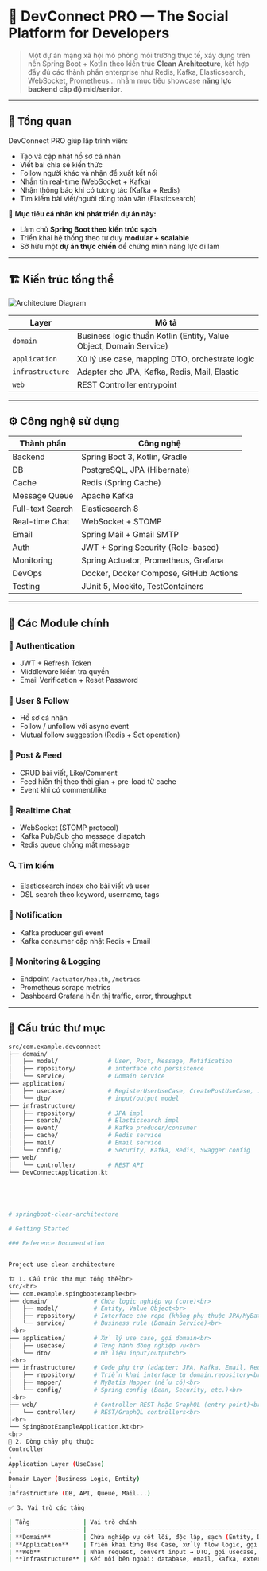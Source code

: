 # 🚀 DevConnect PRO — The Social Platform for Developers

> Một dự án mạng xã hội mô phỏng môi trường thực tế, xây dựng trên nền Spring Boot + Kotlin theo kiến trúc **Clean Architecture**, kết hợp đầy đủ các thành phần enterprise như Redis, Kafka, Elasticsearch, WebSocket, Prometheus... nhằm mục tiêu showcase **năng lực backend cấp độ mid/senior**.

---

## 🧠 Tổng quan

DevConnect PRO giúp lập trình viên:
- Tạo và cập nhật hồ sơ cá nhân
- Viết bài chia sẻ kiến thức
- Follow người khác và nhận đề xuất kết nối
- Nhắn tin real-time (WebSocket + Kafka)
- Nhận thông báo khi có tương tác (Kafka + Redis)
- Tìm kiếm bài viết/người dùng toàn văn (Elasticsearch)

🎯 **Mục tiêu cá nhân khi phát triển dự án này:**
- Làm chủ **Spring Boot theo kiến trúc sạch**
- Triển khai hệ thống theo tư duy **modular + scalable**
- Sở hữu một **dự án thực chiến** để chứng minh năng lực đi làm

---

## 🏗 Kiến trúc tổng thể

![Architecture Diagram](https://your-image-url.com/arch.png)

| Layer | Mô tả |
|-------|------|
| `domain` | Business logic thuần Kotlin (Entity, Value Object, Domain Service) |
| `application` | Xử lý use case, mapping DTO, orchestrate logic |
| `infrastructure` | Adapter cho JPA, Kafka, Redis, Mail, Elastic |
| `web` | REST Controller entrypoint |

---

## ⚙️ Công nghệ sử dụng

| Thành phần | Công nghệ |
|------------|-----------|
| Backend | Spring Boot 3, Kotlin, Gradle |
| DB | PostgreSQL, JPA (Hibernate) |
| Cache | Redis (Spring Cache) |
| Message Queue | Apache Kafka |
| Full-text Search | Elasticsearch 8 |
| Real-time Chat | WebSocket + STOMP |
| Email | Spring Mail + Gmail SMTP |
| Auth | JWT + Spring Security (Role-based) |
| Monitoring | Spring Actuator, Prometheus, Grafana |
| DevOps | Docker, Docker Compose, GitHub Actions |
| Testing | JUnit 5, Mockito, TestContainers |

---

## 🧩 Các Module chính

### 🔐 Authentication
- JWT + Refresh Token
- Middleware kiểm tra quyền
- Email Verification + Reset Password

### 👥 User & Follow
- Hồ sơ cá nhân
- Follow / unfollow với async event
- Mutual follow suggestion (Redis + Set operation)

### 📝 Post & Feed
- CRUD bài viết, Like/Comment
- Feed hiển thị theo thời gian + pre-load từ cache
- Event khi có comment/like

### 💬 Realtime Chat
- WebSocket (STOMP protocol)
- Kafka Pub/Sub cho message dispatch
- Redis queue chống mất message

### 🔍 Tìm kiếm
- Elasticsearch index cho bài viết và user
- DSL search theo keyword, username, tags

### 🔔 Notification
- Kafka producer gửi event
- Kafka consumer cập nhật Redis + Email

### 🔭 Monitoring & Logging
- Endpoint `/actuator/health`, `/metrics`
- Prometheus scrape metrics
- Dashboard Grafana hiển thị traffic, error, throughput

---

## 📁 Cấu trúc thư mục

```bash
src/com.example.devconnect
├── domain/
│   ├── model/              # User, Post, Message, Notification
│   ├── repository/         # interface cho persistence
│   └── service/            # Domain service
├── application/
│   ├── usecase/            # RegisterUserUseCase, CreatePostUseCase, ...
│   └── dto/                # input/output model
├── infrastructure/
│   ├── repository/         # JPA impl
│   ├── search/             # Elasticsearch impl
│   ├── event/              # Kafka producer/consumer
│   ├── cache/              # Redis service
│   ├── mail/               # Email service
│   └── config/             # Security, Kafka, Redis, Swagger config
├── web/
│   └── controller/         # REST API
└── DevConnectApplication.kt





# springboot-clear-architecture

# Getting Started

### Reference Documentation


Project use clean architecture

🏗 1. Cấu trúc thư mục tổng thể<br>
src/<br>
└── com.example.spingbootexample<br>
├── domain/             # Chứa logic nghiệp vụ (core)<br>
│   ├── model/          # Entity, Value Object<br>
│   ├── repository/     # Interface cho repo (không phụ thuộc JPA/MyBatis)<br>
│   └── service/        # Business rule (Domain Service)<br>
│<br>
├── application/        # Xử lý use case, gọi domain<br>
│   ├── usecase/        # Từng hành động nghiệp vụ<br>
│   └── dto/            # Dữ liệu input/output<br>
│<br>
├── infrastructure/     # Code phụ trợ (adapter: JPA, Kafka, Email, Redis...)<br>
│   ├── repository/     # Triển khai interface từ domain.repository<br>
│   ├── mapper/         # MyBatis Mapper (nếu có)<br>
│   └── config/         # Spring config (Bean, Security, etc.)<br>
│<br>
├── web/                # Controller REST hoặc GraphQL (entry point)<br>
│   └── controller/     # REST/GraphQL controllers<br>
│<br>
└── SpingBootExampleApplication.kt<br>
<br>
🔄 2. Dòng chảy phụ thuộc
Controller
↓
Application Layer (UseCase)
↓
Domain Layer (Business Logic, Entity)
↓
Infrastructure (DB, API, Queue, Mail...)

✅ 3. Vai trò các tầng

| Tầng               | Vai trò chính                                                  |
| ------------------ | -------------------------------------------------------------- |
| **Domain**         | Chứa nghiệp vụ cốt lõi, độc lập, sạch (Entity, Domain Service) |
| **Application**    | Triển khai từng Use Case, xử lý flow logic, gọi domain         |
| **Web**            | Nhận request, convert input → DTO, gọi usecase, trả response   |
| **Infrastructure** | Kết nối bên ngoài: database, email, kafka, external API...     |
